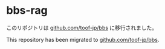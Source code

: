 # bbs-rag

このリポジトリは [github.com/toof-jp/bbs](https://github.com/toof-jp/bbs) に移行されました。

This repository has been migrated to [github.com/toof-jp/bbs](https://github.com/toof-jp/bbs).